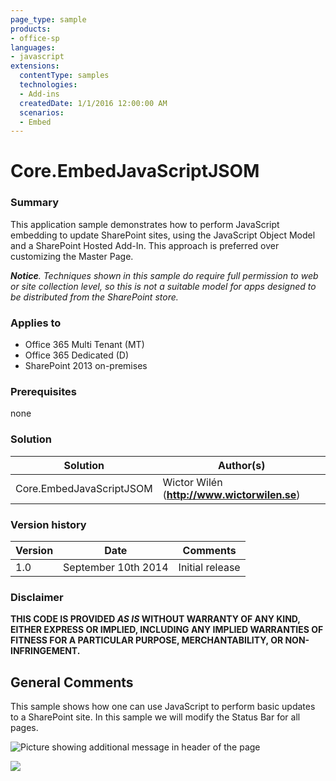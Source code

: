 ```yaml
---
page_type: sample
products:
- office-sp
languages:
- javascript
extensions:
  contentType: samples
  technologies:
  - Add-ins
  createdDate: 1/1/2016 12:00:00 AM
  scenarios:
  - Embed
---
```

# Core.EmbedJavaScriptJSOM #

### Summary ###
This application sample demonstrates how to perform JavaScript embedding to update SharePoint sites, using the JavaScript Object Model and a SharePoint Hosted Add-In. 
This approach is preferred over customizing the Master Page.

***Notice**. Techniques shown in this sample do require full permission to web or site collection level, so this is not a suitable model for apps designed to be distributed from the SharePoint store.*

### Applies to ###
-  Office 365 Multi Tenant (MT)
-  Office 365 Dedicated (D)
-  SharePoint 2013 on-premises

### Prerequisites ###
none

### Solution ###
Solution | Author(s)
---------|----------
Core.EmbedJavaScriptJSOM | Wictor Wilén (**http://www.wictorwilen.se**)

### Version history ###
Version | Date | Comments
---------| -----| --------
1.0 | September 10th 2014 | Initial release

### Disclaimer ###
**THIS CODE IS PROVIDED *AS IS* WITHOUT WARRANTY OF ANY KIND, EITHER EXPRESS OR IMPLIED, INCLUDING ANY IMPLIED WARRANTIES OF FITNESS FOR A PARTICULAR PURPOSE, MERCHANTABILITY, OR NON-INFRINGEMENT.**

## General Comments ##
This sample shows how one can use JavaScript to perform basic updates to a SharePoint site.  In this sample we will modify the Status Bar for all pages. 

![Picture showing additional message in header of the page](http://i.imgur.com/xpL9UGb.png)

<img src="https://telemetry.sharepointpnp.com/pnp/samples/Core.EmbedJavaScriptJSOM" />